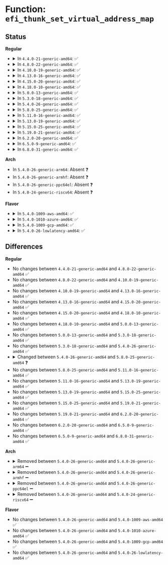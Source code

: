 # Function: <code>efi_thunk_set_virtual_address_map</code>

## Status
<b>Regular</b>
<ul>
<li>
<details>
<summary>In <code>4.4.0-21-generic-amd64</code>: ✅</summary>

```c
efi_status_t efi_thunk_set_virtual_address_map(void * phys_set_virtual_address_map, long unsigned int memory_map_size, long unsigned int descriptor_size, u32 descriptor_version, efi_memory_desc_t * virtual_map)
```

```json
{
  "name": "efi_thunk_set_virtual_address_map",
  "collision_type": "Unique Global",
  "inline_type": "No",
  "funcs": [
    {
      "addr": 18446744071579343632,
      "name": "efi_thunk_set_virtual_address_map",
      "external": true,
      "loc": "arch/x86/platform/efi/efi_64.c:365",
      "file": "arch/x86/platform/efi/efi_64.c",
      "inline": "seen, unknown",
      "caller_inline": [],
      "caller_func": [
        "arch/x86/platform/efi/efi.c:efi_enter_virtual_mode"
      ]
    }
  ],
  "symbols": [
    {
      "addr": 18446744071579343632,
      "name": "efi_thunk_set_virtual_address_map",
      "section": ".text",
      "bind": "STB_GLOBAL",
      "size": 210
    }
  ]
}
```
</details>
</li>
<li>
<details>
<summary>In <code>4.8.0-22-generic-amd64</code>: ✅</summary>

```c
efi_status_t efi_thunk_set_virtual_address_map(void * phys_set_virtual_address_map, long unsigned int memory_map_size, long unsigned int descriptor_size, u32 descriptor_version, efi_memory_desc_t * virtual_map)
```

```json
{
  "name": "efi_thunk_set_virtual_address_map",
  "collision_type": "Unique Global",
  "inline_type": "No",
  "funcs": [
    {
      "addr": 18446744071579350080,
      "name": "efi_thunk_set_virtual_address_map",
      "external": true,
      "loc": "arch/x86/platform/efi/efi_64.c:480",
      "file": "arch/x86/platform/efi/efi_64.c",
      "inline": "seen, unknown",
      "caller_inline": [],
      "caller_func": [
        "arch/x86/platform/efi/efi.c:efi_enter_virtual_mode"
      ]
    }
  ],
  "symbols": [
    {
      "addr": 18446744071579350080,
      "name": "efi_thunk_set_virtual_address_map",
      "section": ".text",
      "bind": "STB_GLOBAL",
      "size": 207
    }
  ]
}
```
</details>
</li>
<li>
<details>
<summary>In <code>4.10.0-19-generic-amd64</code>: ✅</summary>

```c
efi_status_t efi_thunk_set_virtual_address_map(void * phys_set_virtual_address_map, long unsigned int memory_map_size, long unsigned int descriptor_size, u32 descriptor_version, efi_memory_desc_t * virtual_map)
```

```json
{
  "name": "efi_thunk_set_virtual_address_map",
  "collision_type": "Unique Global",
  "inline_type": "No",
  "funcs": [
    {
      "addr": 18446744071579367888,
      "name": "efi_thunk_set_virtual_address_map",
      "external": true,
      "loc": "arch/x86/platform/efi/efi_64.c:507",
      "file": "arch/x86/platform/efi/efi_64.c",
      "inline": "seen, unknown",
      "caller_inline": [],
      "caller_func": [
        "arch/x86/platform/efi/efi.c:efi_enter_virtual_mode"
      ]
    }
  ],
  "symbols": [
    {
      "addr": 18446744071579367888,
      "name": "efi_thunk_set_virtual_address_map",
      "section": ".text",
      "bind": "STB_GLOBAL",
      "size": 221
    }
  ]
}
```
</details>
</li>
<li>
<details>
<summary>In <code>4.13.0-16-generic-amd64</code>: ✅</summary>

```c
efi_status_t efi_thunk_set_virtual_address_map(void * phys_set_virtual_address_map, long unsigned int memory_map_size, long unsigned int descriptor_size, u32 descriptor_version, efi_memory_desc_t * virtual_map)
```

```json
{
  "name": "efi_thunk_set_virtual_address_map",
  "collision_type": "Unique Global",
  "inline_type": "No",
  "funcs": [
    {
      "addr": 18446744071579360368,
      "name": "efi_thunk_set_virtual_address_map",
      "external": true,
      "loc": "arch/x86/platform/efi/efi_64.c:638",
      "file": "arch/x86/platform/efi/efi_64.c",
      "inline": "seen, unknown",
      "caller_inline": [],
      "caller_func": [
        "arch/x86/platform/efi/efi.c:efi_enter_virtual_mode"
      ]
    }
  ],
  "symbols": [
    {
      "addr": 18446744071579360368,
      "name": "efi_thunk_set_virtual_address_map",
      "section": ".text",
      "bind": "STB_GLOBAL",
      "size": 221
    }
  ]
}
```
</details>
</li>
<li>
<details>
<summary>In <code>4.15.0-20-generic-amd64</code>: ✅</summary>

```c
efi_status_t efi_thunk_set_virtual_address_map(void * phys_set_virtual_address_map, long unsigned int memory_map_size, long unsigned int descriptor_size, u32 descriptor_version, efi_memory_desc_t * virtual_map)
```

```json
{
  "name": "efi_thunk_set_virtual_address_map",
  "collision_type": "Unique Global",
  "inline_type": "No",
  "funcs": [
    {
      "addr": 18446744071579387072,
      "name": "efi_thunk_set_virtual_address_map",
      "external": true,
      "loc": "arch/x86/platform/efi/efi_64.c:665",
      "file": "arch/x86/platform/efi/efi_64.c",
      "inline": "seen, unknown",
      "caller_inline": [],
      "caller_func": [
        "arch/x86/platform/efi/efi.c:efi_enter_virtual_mode"
      ]
    }
  ],
  "symbols": [
    {
      "addr": 18446744071579387072,
      "name": "efi_thunk_set_virtual_address_map",
      "section": ".text",
      "bind": "STB_GLOBAL",
      "size": 221
    }
  ]
}
```
</details>
</li>
<li>
<details>
<summary>In <code>4.18.0-10-generic-amd64</code>: ✅</summary>

```c
efi_status_t efi_thunk_set_virtual_address_map(void * phys_set_virtual_address_map, long unsigned int memory_map_size, long unsigned int descriptor_size, u32 descriptor_version, efi_memory_desc_t * virtual_map)
```

```json
{
  "name": "efi_thunk_set_virtual_address_map",
  "collision_type": "Unique Global",
  "inline_type": "No",
  "funcs": [
    {
      "addr": 18446744071579400160,
      "name": "efi_thunk_set_virtual_address_map",
      "external": true,
      "loc": "arch/x86/platform/efi/efi_64.c:675",
      "file": "arch/x86/platform/efi/efi_64.c",
      "inline": "seen, unknown",
      "caller_inline": [],
      "caller_func": [
        "arch/x86/platform/efi/efi.c:efi_enter_virtual_mode"
      ]
    }
  ],
  "symbols": [
    {
      "addr": 18446744071579400160,
      "name": "efi_thunk_set_virtual_address_map",
      "section": ".text",
      "bind": "STB_GLOBAL",
      "size": 136
    }
  ]
}
```
</details>
</li>
<li>
<details>
<summary>In <code>5.0.0-13-generic-amd64</code>: ✅</summary>

```c
efi_status_t efi_thunk_set_virtual_address_map(void * phys_set_virtual_address_map, long unsigned int memory_map_size, long unsigned int descriptor_size, u32 descriptor_version, efi_memory_desc_t * virtual_map)
```

```json
{
  "name": "efi_thunk_set_virtual_address_map",
  "collision_type": "Unique Global",
  "inline_type": "No",
  "funcs": [
    {
      "addr": 18446744071579430624,
      "name": "efi_thunk_set_virtual_address_map",
      "external": true,
      "loc": "arch/x86/platform/efi/efi_64.c:672",
      "file": "arch/x86/platform/efi/efi_64.c",
      "inline": "seen, unknown",
      "caller_inline": [],
      "caller_func": [
        "arch/x86/platform/efi/efi.c:efi_enter_virtual_mode"
      ]
    }
  ],
  "symbols": [
    {
      "addr": 18446744071579430624,
      "name": "efi_thunk_set_virtual_address_map",
      "section": ".text",
      "bind": "STB_GLOBAL",
      "size": 193
    }
  ]
}
```
</details>
</li>
<li>
<details>
<summary>In <code>5.3.0-18-generic-amd64</code>: ✅</summary>

```c
efi_status_t efi_thunk_set_virtual_address_map(void * phys_set_virtual_address_map, long unsigned int memory_map_size, long unsigned int descriptor_size, u32 descriptor_version, efi_memory_desc_t * virtual_map)
```

```json
{
  "name": "efi_thunk_set_virtual_address_map",
  "collision_type": "Unique Global",
  "inline_type": "No",
  "funcs": [
    {
      "addr": 18446744071579446592,
      "name": "efi_thunk_set_virtual_address_map",
      "external": true,
      "loc": "arch/x86/platform/efi/efi_64.c:675",
      "file": "arch/x86/platform/efi/efi_64.c",
      "inline": "seen, unknown",
      "caller_inline": [],
      "caller_func": [
        "arch/x86/platform/efi/efi.c:__efi_enter_virtual_mode"
      ]
    }
  ],
  "symbols": [
    {
      "addr": 18446744071579446592,
      "name": "efi_thunk_set_virtual_address_map",
      "section": ".text",
      "bind": "STB_GLOBAL",
      "size": 195
    }
  ]
}
```
</details>
</li>
<li>
<details>
<summary>In <code>5.4.0-26-generic-amd64</code>: ✅</summary>

```c
efi_status_t efi_thunk_set_virtual_address_map(void * phys_set_virtual_address_map, long unsigned int memory_map_size, long unsigned int descriptor_size, u32 descriptor_version, efi_memory_desc_t * virtual_map)
```

```json
{
  "name": "efi_thunk_set_virtual_address_map",
  "collision_type": "Unique Global",
  "inline_type": "No",
  "funcs": [
    {
      "addr": 18446744071579450800,
      "name": "efi_thunk_set_virtual_address_map",
      "external": true,
      "loc": "arch/x86/platform/efi/efi_64.c:673",
      "file": "arch/x86/platform/efi/efi_64.c",
      "inline": "seen, unknown",
      "caller_inline": [],
      "caller_func": [
        "arch/x86/platform/efi/efi.c:__efi_enter_virtual_mode"
      ]
    }
  ],
  "symbols": [
    {
      "addr": 18446744071579450800,
      "name": "efi_thunk_set_virtual_address_map",
      "section": ".text",
      "bind": "STB_GLOBAL",
      "size": 195
    }
  ]
}
```
</details>
</li>
<li>
<details>
<summary>In <code>5.8.0-25-generic-amd64</code>: ✅</summary>

```c
efi_status_t efi_thunk_set_virtual_address_map(long unsigned int memory_map_size, long unsigned int descriptor_size, u32 descriptor_version, efi_memory_desc_t * virtual_map)
```

```json
{
  "name": "efi_thunk_set_virtual_address_map",
  "collision_type": "Unique Static",
  "inline_type": "No",
  "funcs": [
    {
      "addr": 18446744071609167711,
      "name": "efi_thunk_set_virtual_address_map",
      "external": false,
      "loc": "arch/x86/platform/efi/efi_64.c:550",
      "file": "arch/x86/platform/efi/efi_64.c",
      "inline": "seen, unknown",
      "caller_inline": [],
      "caller_func": [
        "arch/x86/platform/efi/efi_64.c:efi_set_virtual_address_map"
      ]
    }
  ],
  "symbols": [
    {
      "addr": 18446744071609167711,
      "name": "efi_thunk_set_virtual_address_map",
      "section": ".init.text",
      "bind": "STB_LOCAL",
      "size": 194
    }
  ]
}
```
</details>
</li>
<li>
<details>
<summary>In <code>5.11.0-16-generic-amd64</code>: ✅</summary>

```c
efi_status_t efi_thunk_set_virtual_address_map(long unsigned int memory_map_size, long unsigned int descriptor_size, u32 descriptor_version, efi_memory_desc_t * virtual_map)
```

```json
{
  "name": "efi_thunk_set_virtual_address_map",
  "collision_type": "Unique Static",
  "inline_type": "No",
  "funcs": [
    {
      "addr": 18446744071612237785,
      "name": "efi_thunk_set_virtual_address_map",
      "external": false,
      "loc": "arch/x86/platform/efi/efi_64.c:522",
      "file": "arch/x86/platform/efi/efi_64.c",
      "inline": "seen, unknown",
      "caller_inline": [],
      "caller_func": [
        "arch/x86/platform/efi/efi_64.c:efi_set_virtual_address_map"
      ]
    }
  ],
  "symbols": [
    {
      "addr": 18446744071612237785,
      "name": "efi_thunk_set_virtual_address_map",
      "section": ".init.text",
      "bind": "STB_LOCAL",
      "size": 194
    }
  ]
}
```
</details>
</li>
<li>
<details>
<summary>In <code>5.13.0-19-generic-amd64</code>: ✅</summary>

```c
efi_status_t efi_thunk_set_virtual_address_map(long unsigned int memory_map_size, long unsigned int descriptor_size, u32 descriptor_version, efi_memory_desc_t * virtual_map)
```

```json
{
  "name": "efi_thunk_set_virtual_address_map",
  "collision_type": "Unique Static",
  "inline_type": "No",
  "funcs": [
    {
      "addr": 18446744071614378454,
      "name": "efi_thunk_set_virtual_address_map",
      "external": false,
      "loc": "arch/x86/platform/efi/efi_64.c:525",
      "file": "arch/x86/platform/efi/efi_64.c",
      "inline": "seen, unknown",
      "caller_inline": [],
      "caller_func": [
        "arch/x86/platform/efi/efi_64.c:efi_set_virtual_address_map"
      ]
    }
  ],
  "symbols": [
    {
      "addr": 18446744071614378454,
      "name": "efi_thunk_set_virtual_address_map",
      "section": ".init.text",
      "bind": "STB_LOCAL",
      "size": 181
    }
  ]
}
```
</details>
</li>
<li>
<details>
<summary>In <code>5.15.0-25-generic-amd64</code>: ✅</summary>

```c
efi_status_t efi_thunk_set_virtual_address_map(long unsigned int memory_map_size, long unsigned int descriptor_size, u32 descriptor_version, efi_memory_desc_t * virtual_map)
```

```json
{
  "name": "efi_thunk_set_virtual_address_map",
  "collision_type": "Unique Static",
  "inline_type": "No",
  "funcs": [
    {
      "addr": 18446744071615310713,
      "name": "efi_thunk_set_virtual_address_map",
      "external": false,
      "loc": "arch/x86/platform/efi/efi_64.c:525",
      "file": "arch/x86/platform/efi/efi_64.c",
      "inline": "seen, unknown",
      "caller_inline": [],
      "caller_func": [
        "arch/x86/platform/efi/efi_64.c:efi_set_virtual_address_map"
      ]
    }
  ],
  "symbols": [
    {
      "addr": 18446744071615310713,
      "name": "efi_thunk_set_virtual_address_map",
      "section": ".init.text",
      "bind": "STB_LOCAL",
      "size": 181
    }
  ]
}
```
</details>
</li>
<li>
<details>
<summary>In <code>5.19.0-21-generic-amd64</code>: ✅</summary>

```c
efi_status_t efi_thunk_set_virtual_address_map(long unsigned int memory_map_size, long unsigned int descriptor_size, u32 descriptor_version, efi_memory_desc_t * virtual_map)
```

```json
{
  "name": "efi_thunk_set_virtual_address_map",
  "collision_type": "Unique Static",
  "inline_type": "No",
  "funcs": [
    {
      "addr": 18446744071617091828,
      "name": "efi_thunk_set_virtual_address_map",
      "external": false,
      "loc": "arch/x86/platform/efi/efi_64.c:526",
      "file": "arch/x86/platform/efi/efi_64.c",
      "inline": "seen, unknown",
      "caller_inline": [],
      "caller_func": [
        "arch/x86/platform/efi/efi_64.c:efi_set_virtual_address_map"
      ]
    }
  ],
  "symbols": [
    {
      "addr": 18446744071617091828,
      "name": "efi_thunk_set_virtual_address_map",
      "section": ".init.text",
      "bind": "STB_LOCAL",
      "size": 265
    }
  ]
}
```
</details>
</li>
<li>
<details>
<summary>In <code>6.2.0-20-generic-amd64</code>: ✅</summary>

```c
efi_status_t efi_thunk_set_virtual_address_map(long unsigned int memory_map_size, long unsigned int descriptor_size, u32 descriptor_version, efi_memory_desc_t * virtual_map)
```

```json
{
  "name": "efi_thunk_set_virtual_address_map",
  "collision_type": "Unique Static",
  "inline_type": "No",
  "funcs": [
    {
      "addr": 18446744071627750320,
      "name": "efi_thunk_set_virtual_address_map",
      "external": false,
      "loc": "arch/x86/platform/efi/efi_64.c:534",
      "file": "arch/x86/platform/efi/efi_64.c",
      "inline": "seen, unknown",
      "caller_inline": [],
      "caller_func": [
        "arch/x86/platform/efi/efi_64.c:efi_set_virtual_address_map"
      ]
    }
  ],
  "symbols": [
    {
      "addr": 18446744071627750320,
      "name": "efi_thunk_set_virtual_address_map",
      "section": ".init.text",
      "bind": "STB_LOCAL",
      "size": 351
    }
  ]
}
```
</details>
</li>
<li>
<details>
<summary>In <code>6.5.0-9-generic-amd64</code>: ✅</summary>

```c
efi_status_t efi_thunk_set_virtual_address_map(long unsigned int memory_map_size, long unsigned int descriptor_size, u32 descriptor_version, efi_memory_desc_t * virtual_map)
```

```json
{
  "name": "efi_thunk_set_virtual_address_map",
  "collision_type": "Unique Static",
  "inline_type": "No",
  "funcs": [
    {
      "addr": 18446744071619509856,
      "name": "efi_thunk_set_virtual_address_map",
      "external": false,
      "loc": "arch/x86/platform/efi/efi_64.c:540",
      "file": "arch/x86/platform/efi/efi_64.c",
      "inline": "seen, unknown",
      "caller_inline": [],
      "caller_func": [
        "arch/x86/platform/efi/efi_64.c:efi_set_virtual_address_map"
      ]
    }
  ],
  "symbols": [
    {
      "addr": 18446744071619509856,
      "name": "efi_thunk_set_virtual_address_map",
      "section": ".init.text",
      "bind": "STB_LOCAL",
      "size": 351
    }
  ]
}
```
</details>
</li>
<li>
<details>
<summary>In <code>6.8.0-31-generic-amd64</code>: ✅</summary>

```c
efi_status_t efi_thunk_set_virtual_address_map(long unsigned int memory_map_size, long unsigned int descriptor_size, u32 descriptor_version, efi_memory_desc_t * virtual_map)
```

```json
{
  "name": "efi_thunk_set_virtual_address_map",
  "collision_type": "Unique Static",
  "inline_type": "No",
  "funcs": [
    {
      "addr": 18446744071621806688,
      "name": "efi_thunk_set_virtual_address_map",
      "external": false,
      "loc": "arch/x86/platform/efi/efi_64.c:555",
      "file": "arch/x86/platform/efi/efi_64.c",
      "inline": "seen, unknown",
      "caller_inline": [],
      "caller_func": [
        "arch/x86/platform/efi/efi_64.c:efi_set_virtual_address_map"
      ]
    }
  ],
  "symbols": [
    {
      "addr": 18446744071621806688,
      "name": "efi_thunk_set_virtual_address_map",
      "section": ".init.text",
      "bind": "STB_LOCAL",
      "size": 351
    }
  ]
}
```
</details>
</li>
</ul>
<b>Arch</b>
<ul>
<li>
In <code>5.4.0-26-generic-arm64</code>: Absent ❓
</li>
<li>
In <code>5.4.0-26-generic-armhf</code>: Absent ❓
</li>
<li>
In <code>5.4.0-26-generic-ppc64el</code>: Absent ❓
</li>
<li>
In <code>5.4.0-24-generic-riscv64</code>: Absent ❓
</li>
</ul>
<b>Flavor</b>
<ul>
<li>
<details>
<summary>In <code>5.4.0-1009-aws-amd64</code>: ✅</summary>

```c
efi_status_t efi_thunk_set_virtual_address_map(void * phys_set_virtual_address_map, long unsigned int memory_map_size, long unsigned int descriptor_size, u32 descriptor_version, efi_memory_desc_t * virtual_map)
```

```json
{
  "name": "efi_thunk_set_virtual_address_map",
  "collision_type": "Unique Global",
  "inline_type": "No",
  "funcs": [
    {
      "addr": 18446744071579446640,
      "name": "efi_thunk_set_virtual_address_map",
      "external": true,
      "loc": "arch/x86/platform/efi/efi_64.c:673",
      "file": "arch/x86/platform/efi/efi_64.c",
      "inline": "seen, unknown",
      "caller_inline": [],
      "caller_func": [
        "arch/x86/platform/efi/efi.c:__efi_enter_virtual_mode"
      ]
    }
  ],
  "symbols": [
    {
      "addr": 18446744071579446640,
      "name": "efi_thunk_set_virtual_address_map",
      "section": ".text",
      "bind": "STB_GLOBAL",
      "size": 195
    }
  ]
}
```
</details>
</li>
<li>
<details>
<summary>In <code>5.4.0-1010-azure-amd64</code>: ✅</summary>

```c
efi_status_t efi_thunk_set_virtual_address_map(void * phys_set_virtual_address_map, long unsigned int memory_map_size, long unsigned int descriptor_size, u32 descriptor_version, efi_memory_desc_t * virtual_map)
```

```json
{
  "name": "efi_thunk_set_virtual_address_map",
  "collision_type": "Unique Global",
  "inline_type": "No",
  "funcs": [
    {
      "addr": 18446744071579375632,
      "name": "efi_thunk_set_virtual_address_map",
      "external": true,
      "loc": "arch/x86/platform/efi/efi_64.c:673",
      "file": "arch/x86/platform/efi/efi_64.c",
      "inline": "seen, unknown",
      "caller_inline": [],
      "caller_func": [
        "arch/x86/platform/efi/efi.c:__efi_enter_virtual_mode"
      ]
    }
  ],
  "symbols": [
    {
      "addr": 18446744071579375632,
      "name": "efi_thunk_set_virtual_address_map",
      "section": ".text",
      "bind": "STB_GLOBAL",
      "size": 175
    }
  ]
}
```
</details>
</li>
<li>
<details>
<summary>In <code>5.4.0-1009-gcp-amd64</code>: ✅</summary>

```c
efi_status_t efi_thunk_set_virtual_address_map(void * phys_set_virtual_address_map, long unsigned int memory_map_size, long unsigned int descriptor_size, u32 descriptor_version, efi_memory_desc_t * virtual_map)
```

```json
{
  "name": "efi_thunk_set_virtual_address_map",
  "collision_type": "Unique Global",
  "inline_type": "No",
  "funcs": [
    {
      "addr": 18446744071579446560,
      "name": "efi_thunk_set_virtual_address_map",
      "external": true,
      "loc": "arch/x86/platform/efi/efi_64.c:673",
      "file": "arch/x86/platform/efi/efi_64.c",
      "inline": "seen, unknown",
      "caller_inline": [],
      "caller_func": [
        "arch/x86/platform/efi/efi.c:__efi_enter_virtual_mode"
      ]
    }
  ],
  "symbols": [
    {
      "addr": 18446744071579446560,
      "name": "efi_thunk_set_virtual_address_map",
      "section": ".text",
      "bind": "STB_GLOBAL",
      "size": 195
    }
  ]
}
```
</details>
</li>
<li>
<details>
<summary>In <code>5.4.0-26-lowlatency-amd64</code>: ✅</summary>

```c
efi_status_t efi_thunk_set_virtual_address_map(void * phys_set_virtual_address_map, long unsigned int memory_map_size, long unsigned int descriptor_size, u32 descriptor_version, efi_memory_desc_t * virtual_map)
```

```json
{
  "name": "efi_thunk_set_virtual_address_map",
  "collision_type": "Unique Global",
  "inline_type": "No",
  "funcs": [
    {
      "addr": 18446744071579456112,
      "name": "efi_thunk_set_virtual_address_map",
      "external": true,
      "loc": "arch/x86/platform/efi/efi_64.c:673",
      "file": "arch/x86/platform/efi/efi_64.c",
      "inline": "seen, unknown",
      "caller_inline": [],
      "caller_func": [
        "arch/x86/platform/efi/efi.c:__efi_enter_virtual_mode"
      ]
    }
  ],
  "symbols": [
    {
      "addr": 18446744071579456112,
      "name": "efi_thunk_set_virtual_address_map",
      "section": ".text",
      "bind": "STB_GLOBAL",
      "size": 195
    }
  ]
}
```
</details>
</li>
</ul>

## Differences
<b>Regular</b>
<ul>
<li>
No changes between <code>4.4.0-21-generic-amd64</code> and <code>4.8.0-22-generic-amd64</code> ✅
</li>
<li>
No changes between <code>4.8.0-22-generic-amd64</code> and <code>4.10.0-19-generic-amd64</code> ✅
</li>
<li>
No changes between <code>4.10.0-19-generic-amd64</code> and <code>4.13.0-16-generic-amd64</code> ✅
</li>
<li>
No changes between <code>4.13.0-16-generic-amd64</code> and <code>4.15.0-20-generic-amd64</code> ✅
</li>
<li>
No changes between <code>4.15.0-20-generic-amd64</code> and <code>4.18.0-10-generic-amd64</code> ✅
</li>
<li>
No changes between <code>4.18.0-10-generic-amd64</code> and <code>5.0.0-13-generic-amd64</code> ✅
</li>
<li>
No changes between <code>5.0.0-13-generic-amd64</code> and <code>5.3.0-18-generic-amd64</code> ✅
</li>
<li>
No changes between <code>5.3.0-18-generic-amd64</code> and <code>5.4.0-26-generic-amd64</code> ✅
</li>
<li>
<details>
<summary>Changed between <code>5.4.0-26-generic-amd64</code> and <code>5.8.0-25-generic-amd64</code> ❓</summary>
<ul>
<li>
<b>Param removed. </b>
<code>void * phys_set_virtual_address_map</code>
</li>
<li>
<b>Param reordered. </b>
<code>phys_set_virtual_address_map, memory_map_size, descriptor_size, descriptor_version, virtual_map</code> ➡️ <code>memory_map_size, descriptor_size, descriptor_version, virtual_map</code>
</li>
</ul>
</details>
</li>
<li>
No changes between <code>5.8.0-25-generic-amd64</code> and <code>5.11.0-16-generic-amd64</code> ✅
</li>
<li>
No changes between <code>5.11.0-16-generic-amd64</code> and <code>5.13.0-19-generic-amd64</code> ✅
</li>
<li>
No changes between <code>5.13.0-19-generic-amd64</code> and <code>5.15.0-25-generic-amd64</code> ✅
</li>
<li>
No changes between <code>5.15.0-25-generic-amd64</code> and <code>5.19.0-21-generic-amd64</code> ✅
</li>
<li>
No changes between <code>5.19.0-21-generic-amd64</code> and <code>6.2.0-20-generic-amd64</code> ✅
</li>
<li>
No changes between <code>6.2.0-20-generic-amd64</code> and <code>6.5.0-9-generic-amd64</code> ✅
</li>
<li>
No changes between <code>6.5.0-9-generic-amd64</code> and <code>6.8.0-31-generic-amd64</code> ✅
</li>
</ul>
<b>Arch</b>
<ul>
<li>
<details>
<summary>Removed between <code>5.4.0-26-generic-amd64</code> and <code>5.4.0-26-generic-arm64</code> ➖</summary>

```c
efi_status_t efi_thunk_set_virtual_address_map(void * phys_set_virtual_address_map, long unsigned int memory_map_size, long unsigned int descriptor_size, u32 descriptor_version, efi_memory_desc_t * virtual_map)
```
</details>
</li>
<li>
<details>
<summary>Removed between <code>5.4.0-26-generic-amd64</code> and <code>5.4.0-26-generic-armhf</code> ➖</summary>

```c
efi_status_t efi_thunk_set_virtual_address_map(void * phys_set_virtual_address_map, long unsigned int memory_map_size, long unsigned int descriptor_size, u32 descriptor_version, efi_memory_desc_t * virtual_map)
```
</details>
</li>
<li>
<details>
<summary>Removed between <code>5.4.0-26-generic-amd64</code> and <code>5.4.0-26-generic-ppc64el</code> ➖</summary>

```c
efi_status_t efi_thunk_set_virtual_address_map(void * phys_set_virtual_address_map, long unsigned int memory_map_size, long unsigned int descriptor_size, u32 descriptor_version, efi_memory_desc_t * virtual_map)
```
</details>
</li>
<li>
<details>
<summary>Removed between <code>5.4.0-26-generic-amd64</code> and <code>5.4.0-24-generic-riscv64</code> ➖</summary>

```c
efi_status_t efi_thunk_set_virtual_address_map(void * phys_set_virtual_address_map, long unsigned int memory_map_size, long unsigned int descriptor_size, u32 descriptor_version, efi_memory_desc_t * virtual_map)
```
</details>
</li>
</ul>
<b>Flavor</b>
<ul>
<li>
No changes between <code>5.4.0-26-generic-amd64</code> and <code>5.4.0-1009-aws-amd64</code> ✅
</li>
<li>
No changes between <code>5.4.0-26-generic-amd64</code> and <code>5.4.0-1010-azure-amd64</code> ✅
</li>
<li>
No changes between <code>5.4.0-26-generic-amd64</code> and <code>5.4.0-1009-gcp-amd64</code> ✅
</li>
<li>
No changes between <code>5.4.0-26-generic-amd64</code> and <code>5.4.0-26-lowlatency-amd64</code> ✅
</li>
</ul>
